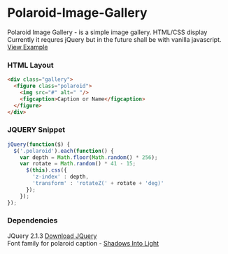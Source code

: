 # Polaroid-Image-Gallery
Polaroid Image Gallery - is a simple image gallery. HTML/CSS display
Currently it requres jQuery but in the future shall be with vanilla javascript.
[View Example](https://hikwamehluli.github.io/Polaroid-Image-Gallery/)

### HTML Layout
```html
<div class="gallery">
  <figure class="polaroid">
    <img src="#" alt=" "/>
    <figcaption>Caption or Name</figcaption>
  </figure>
</div>
```

### JQUERY Snippet
```javascript
jQuery(function($) {
  $('.polaroid').each(function() {
    var depth = Math.floor(Math.random() * 256);
    var rotate = Math.random() * 41 - 15;
      $(this).css({
        'z-index' : depth,
        'transform' : 'rotateZ(' + rotate + 'deg)'
      });
    });
});
```

### Dependencies

JQuery 2.1.3 [Download JQuery](http://cdnjs.cloudflare.com/ajax/libs/jquery/2.1.3/jquery.min.js)
<br>
Font family for polaroid caption - [Shadows Into Light](https://fonts.google.com/specimen/Shadows+Into+Light)

